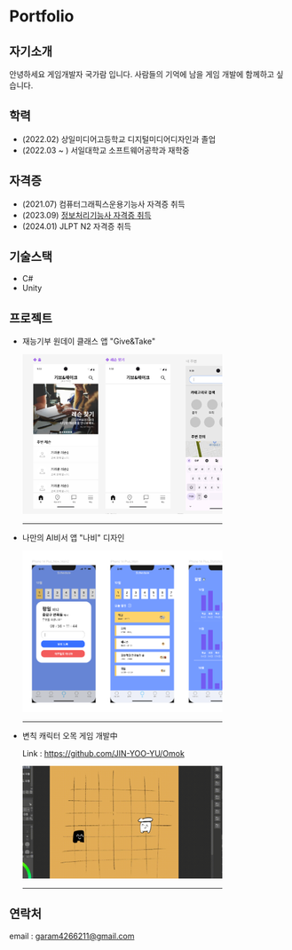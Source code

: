 # Portfolio
## 자기소개
안녕하세요 게임개발자 국가람 입니다. 사람들의 기억에 남을 게임 개발에 함께하고 싶습니다.

## 학력
* (2022.02) 상일미디어고등학교 디지털미디어디자인과 졸업
* (2022.03 ~ ) 서일대학교 소프트웨어공학과 재학중
   
## 자격증
* (2021.07) 컴퓨터그래픽스운용기능사 자격증 취득
* (2023.09) <a href="./image/국가람_정보처리기능사.pdf">정보처리기능사 자격증 취득</a>
* (2024.01) JLPT N2 자격증 취득

## 기술스택
* C#
* Unity

## 프로젝트
* 재능기부 원데이 클래스 앱 "Give&Take"

   <img src="./image/GiveAndTake.PNG"  width="360px">
   <hr width="360px" align="left">

* 나만의 AI비서 앱 "나비" 디자인

  <img src="./image/NAVI.PNG"  width="360px">
  <hr width="360px" align="left">

* 변칙 캐릭터 오목 게임 개발中

  Link : https://github.com/JIN-YOO-YU/Omok
     
  <img src="./image/Gomoku.gif"  width="360px">    
  <hr width="360px" align="left">   
   
## 연락처
email : garam4266211@gmail.com
